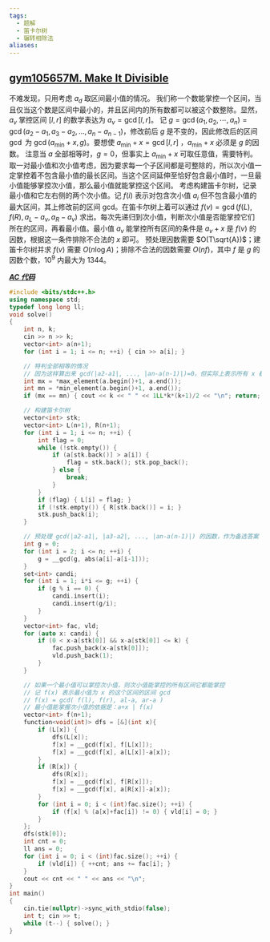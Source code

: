 ```yaml
---
tags:
  - 题解
  - 笛卡尔树
  - 辗转相除法
aliases:
---
```

## [gym105657M. Make It Divisible](https://codeforces.com/gym/105657/problem/M)

不难发现，只用考虑 $a_d$ 取区间最小值的情况。
我们称一个数能掌控一个区间，当且仅当这个数是区间中最小的，并且区间内的所有数都可以被这个数整除。显然，$a_v$ 掌控区间 $[l,r]$ 的数学表达为 $a_v=\gcd[l,r]$。
记 $g=\gcd(a_1,a_2,\cdots,a_n)=\gcd(a_2-a_1, a_3-a_2,\ldots,a_n-a_{n-1})$，修改前后 $g$ 是不变的，因此修改后的区间 $\gcd$ 为 $\gcd(a_{\min}+x, g)$。要想使 $a_{\min}+x=\gcd[l,r]$ ，$a_{\min}+x$ 必须是 $g$ 的因数。
注意当 $a$ 全部相等时，$g=0$，但事实上 $a_{\min}+x$ 可取任意值，需要特判。
取一对最小值和次小值考虑，因为要求每一个子区间都是可整除的，所以次小值一定掌控着不包含最小值的最长区间。当这个区间延伸至恰好包含最小值时，一旦最小值能够掌控次小值，那么最小值就能掌控这个区间。
考虑构建笛卡尔树，记录最小值和它左右侧的两个次小值。记 $f(i)$ 表示对包含次小值 $a_i$ 但不包含最小值的最大区间，其上修改前的区间 $\mathrm{gcd}$。在笛卡尔树上着可以通过 $f(v)=\gcd(f(L),f(R),a_L-a_v,a_R-a_v)$ 求出。每次先递归到次小值，判断次小值是否能掌控它们所在的区间，再看最小值。最小值 $a_v$ 能掌控所有区间的条件是 $a_v+x$ 是 $f(v)$ 的因数，根据这一条件排除不合法的 $x$ 即可。
预处理因数需要 $O(T\sqrt{A})$；建笛卡尔树并求 $f(v)$ 需要 $O(n\log A)$；排除不合法的因数需要 $O(nf)$，其中 $f$ 是 $g$ 的因数个数，$10^9$ 内最大为 $1344$。

[***AC 代码***](https://codeforces.com/gym/105657/submission/314777769)

```cpp
#include <bits/stdc++.h>
using namespace std;
typedef long long ll;
void solve()
{
    int n, k;
    cin >> n >> k;
    vector<int> a(n+1);
    for (int i = 1; i <= n; ++i) { cin >> a[i]; }

    // 特判全部相等的情况
    // 因为这样算出来 gcd(|a2-a1|, ..., |an-a(n-1)|)=0，但实际上表示所有 x 都可行
    int mx = *max_element(a.begin()+1, a.end());
    int mn = *min_element(a.begin()+1, a.end());
    if (mx == mn) { cout << k << " " << 1LL*k*(k+1)/2 << "\n"; return; }

    // 构建笛卡尔树
    vector<int> stk;
    vector<int> L(n+1), R(n+1);
    for (int i = 1; i <= n; ++i) {
        int flag = 0;
        while (!stk.empty()) {
            if (a[stk.back()] > a[i]) {
                flag = stk.back(); stk.pop_back();
            } else {
                break;
            }
        }
        if (flag) { L[i] = flag; }
        if (!stk.empty()) { R[stk.back()] = i; }
        stk.push_back(i);
    }

    // 预处理 gcd(|a2-a1|, |a3-a2|, ..., |an-a(n-1)|) 的因数，作为备选答案 
    int g = 0;
    for (int i = 2; i <= n; ++i) {
        g = __gcd(g, abs(a[i]-a[i-1]));
    }
    set<int> candi;
    for (int i = 1; i*i <= g; ++i) {
        if (g % i == 0) {
            candi.insert(i);
            candi.insert(g/i);
        }
    }
    vector<int> fac, vld;
    for (auto x: candi) {
        if (0 < x-a[stk[0]] && x-a[stk[0]] <= k) {
            fac.push_back(x-a[stk[0]]);
            vld.push_back(1);
        }
    }

    // 如果一个最小值可以掌控次小值，则次小值能掌控的所有区间它都能掌控
    // 记 f(x) 表示最小值为 x 的这个区间的区间 gcd
    // f(x) = gcd( f(l), f(r), al-a, ar-a )
    // 最小值能掌握次小值的依据是：a+x | f(x)
    vector<int> f(n+1);
    function<void(int)> dfs = [&](int x){
        if (L[x]) {
            dfs(L[x]);
            f[x] = __gcd(f[x], f[L[x]]);
            f[x] = __gcd(f[x], a[L[x]]-a[x]);
        }
        if (R[x]) {
            dfs(R[x]);
            f[x] = __gcd(f[x], f[R[x]]);
            f[x] = __gcd(f[x], a[R[x]]-a[x]);
        }
        for (int i = 0; i < (int)fac.size(); ++i) {
            if (f[x] % (a[x]+fac[i]) != 0) { vld[i] = 0; }
        }
    };
    dfs(stk[0]);
    int cnt = 0;
    ll ans = 0;
    for (int i = 0; i < (int)fac.size(); ++i) {
        if (vld[i]) { ++cnt; ans += fac[i]; }
    }
    cout << cnt << " " << ans << "\n";
}
int main()
{
    cin.tie(nullptr)->sync_with_stdio(false);
    int t; cin >> t;
    while (t--) { solve(); }
}
```
